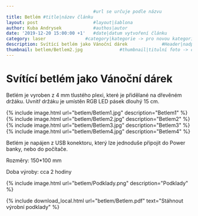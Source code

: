 ```yaml
---
                                 #url se určuje podle názvu
title: Betlém #title|název článku   
layout: post                     #layout|šablona
author: Kuba Andrysek            #authos|autor
date: '2019-12-20 15:00:00 +1'   #date|datum vytvoření článku
category: laser               #category|kategorie -> pro novou kategorii je potřeba vytvořit stránku v "categories"
description: Svítící betlém jako Vánoční dárek             #Header|nadpis
thumbnail: betlem/Betlem2.jpg              #thumbnail|titulní foto -> cesta "/img/blog/**nazev-clanku/Kolo.png**"
--- 
```


# Svítící betlém jako Vánoční dárek

Betlém je vyroben z 4 mm tlustého plexi, které je přidělané na dřevěném držáku. Uvnitř držáku je umístěn RGB LED pásek dlouhý 15 cm.

{% include image.html
url="betlem/Betlem1.jpg"
description="Betlem1"
%}
{% include image.html
url="betlem/Betlem2.jpg"
description="Betlem2"
%}
{% include image.html
url="betlem/Betlem3.jpg"
description="Betlem3"
%}
{% include image.html
url="betlem/Betlem4.jpg"
description="Betlem4"
%}

Betlém je napájen z USB konektoru, který lze jednoduše připojit do Power banky, nebo do počítače.

Rozměry: 150*100 mm

Doba výroby: cca 2 hodiny

{% include image.html
url="betlem/Podklady.png"
description="Podklady"
%}


{% include download_local.html
url="betlem/Betlem.pdf"
text="Stáhnout výrobní podklady"
%}

